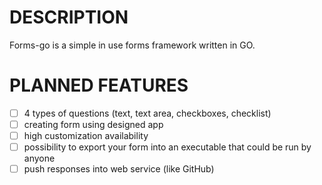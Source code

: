 # DESCRIPTION

Forms-go is a simple in use forms framework written in GO.

# PLANNED FEATURES

- [ ] 4 types of questions (text, text area, checkboxes, checklist)
- [ ] creating form using designed app
- [ ] high customization availability
- [ ] possibility to export your form into an executable that could be run by anyone
- [ ] push responses into web service (like GitHub)
